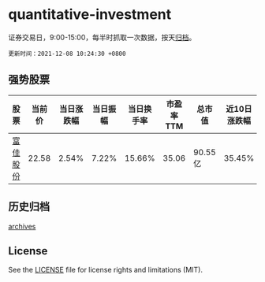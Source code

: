 # quantitative-investment

证券交易日，9:00-15:00，每半时抓取一次数据，按天[归档](archives)。

`更新时间：2021-12-08 10:24:30 +0800`

## 强势股票

|股票|当前价|当日涨跌幅|当日振幅|当日换手率|市盈率TTM|总市值|近10日涨跌幅|
|----|----|----|----|----|----|----|----|
|[富佳股份](https://xueqiu.com/S/SH603219)|22.58|2.54%|7.22%|15.66%|35.06|90.55亿|35.45%|

## 历史归档

[archives](archives)

## License

See the [LICENSE](LICENSE) file for license rights and limitations (MIT).